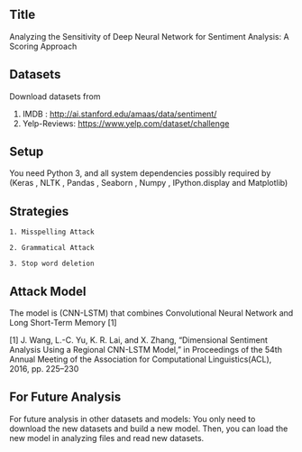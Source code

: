Title 
--------------------------------------------------------
Analyzing the Sensitivity of Deep Neural Network for Sentiment Analysis: A Scoring Approach



Datasets
--------------------------------------------------------
Download datasets from
1.	IMDB : http://ai.stanford.edu/amaas/data/sentiment/
2.	Yelp-Reviews: https://www.yelp.com/dataset/challenge


Setup
--------------------------------------------------------
You need Python 3, and all system dependencies possibly required by (Keras , NLTK , Pandas , Seaborn , Numpy , IPython.display and Matplotlib)


Strategies
--------------------------------------------------------
    1. Misspelling Attack 

    2. Grammatical Attack 

    3. Stop word deletion 

Attack Model
--------------------------------------------------------
The model is (CNN-LSTM) that combines Convolutional Neural Network and Long Short-Term Memory [1] 

[1] J.  Wang,  L.-C.  Yu,  K.  R.  Lai,  and  X.  Zhang,  “Dimensional  Sentiment Analysis Using a Regional CNN-LSTM Model,” in Proceedings of the 54th  Annual  Meeting  of  the  Association  for  Computational  Linguistics(ACL), 2016, pp. 225–230



For Future Analysis
--------------------------------------------------------
For future analysis in other datasets and models: You only need to download the new datasets and build a new model. Then, you can load the new model in analyzing files and read new datasets.


